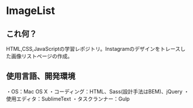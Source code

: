 # ImageList

## これ何？
HTML,CSS,JavaScriptの学習レポジトリ。Instagramのデザインをトレースした画像リストページの作成。

## 使用言語、開発環境
・OS：Mac OS X
・コーディング：HTML、Sass(設計手法はBEM)、jQuery
・使用エディタ：SublimeText
・タスクランナー：Gulp
